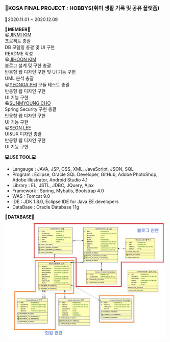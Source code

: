 ### :office:KOSA FINAL PROJECT : HOBBYS(취미 생활 기록 및 공유 플랫폼)
:calendar:2020.11.01 ~ 2020.12.09

**:bust_in_silhouette:MEMBER:bust_in_silhouette:**  
:grinning:[JINMI KIM](https://github.com/kimjinmi)  
프로젝트 총괄  
DB 모델링 총괄 및 UI 구현  
README 작성   
:grinning:[JIHOON KIM](https://github.com/JIHOONKIM3949)  
블로그 설계 및 구현 총괄  
반응형 웹 디자인 구현 및 UI 기능 구현  
UML 분석 총괄  
:grinning:[YEONGA PHI](https://github.com/yeonga)
모듈 테스트 총괄  
반응형 웹 디자인 구현  
UI 기능 구현  
:grinning:[SUNMYOUNG CHO](https://github.com/aodrhfk)  
Spring Security 구현 총괄  
반응형 웹 디자인 구현  
UI 기능 구현  
:grinning:[SEON LEE](https://github.com/2SunE)  
UI&UX 디자인 총괄  
반응형 웹 디자인 구현  
UI 기능 구현  

**:computer:USE TOOL:computer:**  
- Langauge : JAVA, JSP, CSS, XML, JavaScript, JSON, SQL  
- Program : Eclipse, Oracle SQL Developer, GitHub, Adobe PhotoShop, Adobe illustrator, Android Studio 4.1  
- Library : EL, JSTL, JDBC, JQuery, Ajax  
- Framework : Spring, Mybatis, Bootstrap 4.0  
- WAS : Tomcat 9.0  
- IDE : JDK 1.8.0, Eclipse IDE for Java EE developers 
- DataBase : Oracle Database 11g  


**:floppy_disk:DATABASE:floppy_disk:**
![database](https://github.com/kimjinmi/TeamProject/blob/master/WebContent/resources/images/database.PNG)
